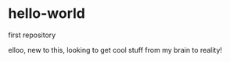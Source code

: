 # hello-world
first repository

elloo, new to this, looking to get cool stuff from my brain to reality!
